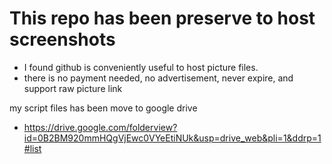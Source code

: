 # This repo has been preserve to host screenshots

* I found github is conveniently useful to host picture files.
* there is no payment needed, no advertisement, never expire, and support raw picture link

my script files has been move to google drive
* https://drive.google.com/folderview?id=0B2BM920mmHQgVjEwc0VYeEtiNUk&usp=drive_web&pli=1&ddrp=1#list
